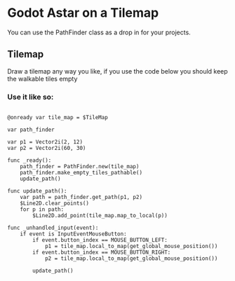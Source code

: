 # Godot Astar on a Tilemap

You can use the PathFinder class as a drop in for your projects.

## Tilemap
Draw a tilemap any way you like, if you use the code below you should keep the walkable tiles empty

### Use it like so:
```

@onready var tile_map = $TileMap

var path_finder

var p1 = Vector2i(2, 12)
var p2 = Vector2i(60, 30)

func _ready():
	path_finder = PathFinder.new(tile_map)
	path_finder.make_empty_tiles_pathable()
	update_path()
	
func update_path():
	var path = path_finder.get_path(p1, p2)
	$Line2D.clear_points()
	for p in path:
		$Line2D.add_point(tile_map.map_to_local(p))

func _unhandled_input(event):
	if event is InputEventMouseButton:
		if event.button_index == MOUSE_BUTTON_LEFT:
			p1 = tile_map.local_to_map(get_global_mouse_position())
		if event.button_index == MOUSE_BUTTON_RIGHT:
			p2 = tile_map.local_to_map(get_global_mouse_position())
			
		update_path()


```